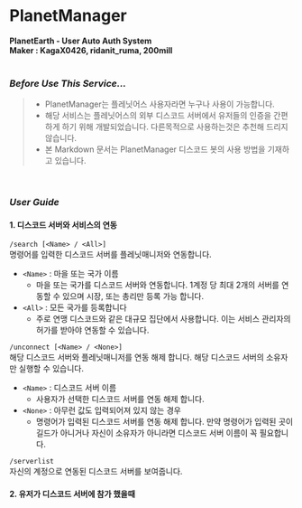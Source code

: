 # PlanetManager
**PlanetEarth - User Auto Auth System   
Maker : KagaX0426, ridanit_ruma, 200mill**   
<br />
### ***Before Use This Service...***
> - PlanetManager는 플레닛어스 사용자라면 누구나 사용이 가능합니다.
> - 해당 서비스는 플레닛어스의 외부 디스코드 서버에서 유저들의 인증을 간편하게 하기 위해 개발되었습니다. 다른목적으로 사용하는것은 추천해 드리지 않습니다.
> - 본 Markdown 문서는 PlanetManager 디스코드 봇의 사용 방법을 기재하고 있습니다.
<br />

### ***User Guide***
#### 1. 디스코드 서버와 서비스의 연동
`/search [<Name> / <All>]`   
명령어를 입력한 디스코드 서버를 플레닛매니저와 연동합니다.
- `<Name>` : 마을 또는 국가 이름
  - 마을 또는 국가를 디스코드 서버와 연동합니다. 1계정 당 최대 2개의 서버를 연동할 수 있으며 시장, 또는 총리만 등록 가능 합니다.
- `<All>` : 모든 국가를 등록합니다
  - 주로 연맹 디스코드와 같은 대규모 집단에서 사용합니다. 이는 서비스 관리자의 허가를 받아야 연동할 수 있습니다.

`/unconnect [<Name> / <None>]`   
해당 디스코드 서버와 플레닛매니저를 연동 해제 합니다. 해당 디스코드 서버의 소유자만 실행할 수 있습니다.
- `<Name>` : 디스코드 서버 이름
  - 사용자가 선택한 디스코드 서버를 연동 해제 합니다.
- `<None>` : 아무런 값도 입력되어져 있지 않는 경우
  - 명령어가 입력된 디스코드 서버를 연동 해제 합니다. 만약 명령어가 입력된 곳이 길드가 아니거나 자신이 소유자가 아니라면 디스코드 서버 이름이 꼭 필요합니다.

`/serverlist`   
자신의 계정으로 연동된 디스코드 서버를 보여줍니다.   

#### 2. 유저가 디스코드 서버에 참가 했을때


